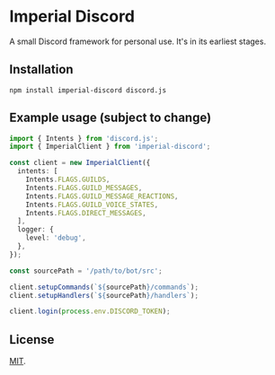 # Imperial Discord

A small Discord framework for personal use. It's in its earliest stages.

## Installation

```
npm install imperial-discord discord.js
```

## Example usage (subject to change)

```ts
import { Intents } from 'discord.js';
import { ImperialClient } from 'imperial-discord';

const client = new ImperialClient({
  intents: [
    Intents.FLAGS.GUILDS,
    Intents.FLAGS.GUILD_MESSAGES,
    Intents.FLAGS.GUILD_MESSAGE_REACTIONS,
    Intents.FLAGS.GUILD_VOICE_STATES,
    Intents.FLAGS.DIRECT_MESSAGES,
  ],
  logger: {
    level: 'debug',
  },
});

const sourcePath = '/path/to/bot/src';

client.setupCommands(`${sourcePath}/commands`);
client.setupHandlers(`${sourcePath}/handlers`);

client.login(process.env.DISCORD_TOKEN);
```

## License

[MIT](https://spdx.org/licenses/MIT.html).
